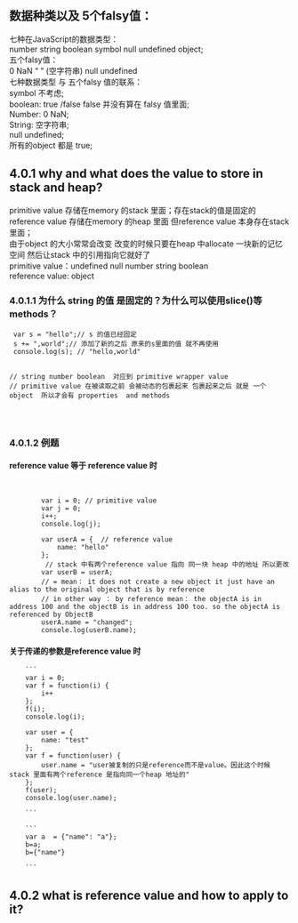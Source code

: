 ## 数据种类以及 5个falsy值：<br> 
七种在JavaScript的数据类型：<br>
number string boolean symbol null undefined object;<br>
五个falsy值：<br>
0  NaN “ ” (空字符串) null undefined<br>
七种数据类型 与 五个falsy 值的联系：<br>
symbol 不考虑;<br>
boolean: true /false false 并没有算在 falsy 值里面;<br>
Number: 0 NaN;<br>
String: 空字符串;<br>
null undefined;<br>
所有的object 都是 true;<br>


## 4.0.1 why and what does the value to store in stack and heap?  <br>
primitive value 存储在memory 的stack 里面；存在stack的值是固定的<br>
reference value 存储在memory 的heap 里面 但reference value 本身存在stack里面；<br>
由于object 的大小常常会改变 改变的时候只要在heap 中allocate 一块新的记忆空间 然后让stack 中的引用指向它就好了<br>
primitive value：undefined null number  string boolean<br>
reference value: object<br>

### 4.0.1.1 为什么 string 的值 是固定的？为什么可以使用slice()等 methods？<br>


```
 var s = "hello";// s 的值已经固定 
 s += ",world";// 添加了新的之后 原来的s里面的值 就不再使用 
 console.log(s); // "hello,world"
      
```


```
// string number boolean  对应到 primitive wrapper value 
// primitive value 在被读取之前 会被动态的包裹起来 包裹起来之后 就是 一个object  所以才会有 properties  and methods


      
```

### 4.0.1.2  例题 <br>


#### reference value 等于 reference value 时 <br>

```
       
        
        var i = 0; // primitive value 
        var j = 0;
        i++;
        console.log(j);

        var userA = {  // reference value 
            name: "hello"
        };
         // stack 中有两个reference value 指向 同一块 heap 中的地址 所以更改 
        var userB = userA; 
        // = mean： it does not create a new object it just have an alias to the original object that is by reference
        // in other way ： by reference mean： the objectA is in address 100 and the objectB is in address 100 too. so the objectA is referenced by ObjectB 
        userA.name = "changed";
        console.log(userB.name);
``` 

        
        
#### 关于传递的参数是reference value 时<br>
        
        ```         
        var i = 0;
        var f = function(i) {
            i++
        };
        f(i);
        console.log(i);

        var user = {
            name: "test"
        };
        var f = function(user) {
            user.name = "user被复制的只是reference而不是value。因此这个时候stack 里面有两个reference 是指向同一个heap 地址的"
        };
        f(user);
        console.log(user.name);        
        
        ```
        
        ```
        var a  = {"name": "a"};
        b=a;
        b={"name"}
        
        ```


## 4.0.2 what is reference value and how to apply to it?<br>
